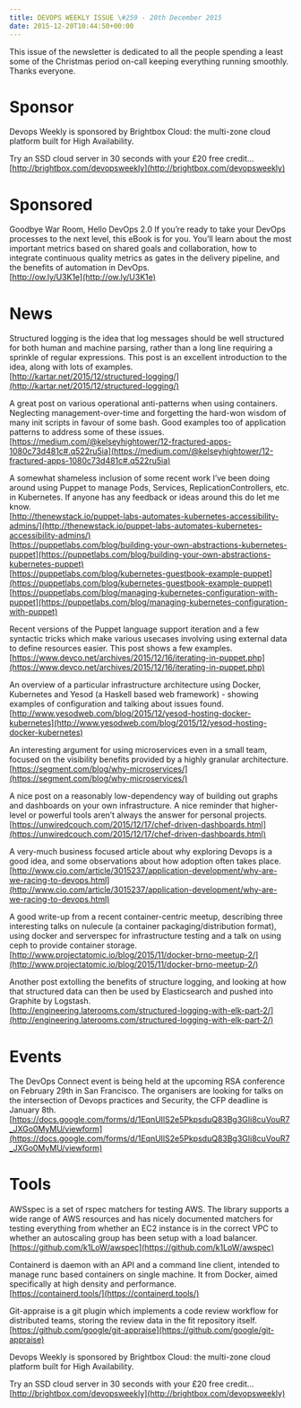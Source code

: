 ```yaml
---
title: DEVOPS WEEKLY ISSUE \#259 - 20th December 2015 
date: 2015-12-20T10:44:50+00:00
---
```


This issue of the newsletter is dedicated to all the people spending a least some of the Christmas period on-call keeping everything running smoothly. Thanks everyone.


Sponsor
======

Devops Weekly is sponsored by Brightbox Cloud: the multi-zone cloud platform built for High Availability.

Try an SSD cloud server in 30 seconds with your £20 free credit…
<br>[http://brightbox.com/devopsweekly](http://brightbox.com/devopsweekly)


Sponsored
========

Goodbye War Room, Hello DevOps 2.0
If you’re ready to take your DevOps processes to the next level, this eBook is for you. You’ll learn about the most important metrics based on shared goals and collaboration, how to integrate continuous quality metrics as gates in the delivery pipeline, and the benefits of automation in DevOps.
<br>[http://ow.ly/U3K1e](http://ow.ly/U3K1e)


News
====

Structured logging is the idea that log messages should be well structured for both human and machine parsing, rather than a long line requiring a sprinkle of regular expressions. This post is an excellent introduction to the idea, along with lots of examples.
<br>[http://kartar.net/2015/12/structured-logging/](http://kartar.net/2015/12/structured-logging/)


A great post on various operational anti-patterns when using containers. Neglecting management-over-time and forgetting the hard-won wisdom of many init scripts in favour of some bash. Good examples too of application patterns to address some of these issues.
<br>[https://medium.com/@kelseyhightower/12-fractured-apps-1080c73d481c#.q522ru5ia](https://medium.com/@kelseyhightower/12-fractured-apps-1080c73d481c#.q522ru5ia)

A somewhat shameless inclusion of some recent work I’ve been doing around using Puppet to manage Pods, Services, ReplicationControllers, etc. in Kubernetes. If anyone has any feedback or ideas around this do let me know.
<br>[http://thenewstack.io/puppet-labs-automates-kubernetes-accessibility-admins/](http://thenewstack.io/puppet-labs-automates-kubernetes-accessibility-admins/)
<br>[https://puppetlabs.com/blog/building-your-own-abstractions-kubernetes-puppet](https://puppetlabs.com/blog/building-your-own-abstractions-kubernetes-puppet)
<br>[https://puppetlabs.com/blog/kubernetes-guestbook-example-puppet](https://puppetlabs.com/blog/kubernetes-guestbook-example-puppet)
<br>[https://puppetlabs.com/blog/managing-kubernetes-configuration-with-puppet](https://puppetlabs.com/blog/managing-kubernetes-configuration-with-puppet)


Recent versions of the Puppet language support iteration and a few syntactic tricks which make various usecases involving using external data to define resources easier. This post shows a few examples.
<br>[https://www.devco.net/archives/2015/12/16/iterating-in-puppet.php](https://www.devco.net/archives/2015/12/16/iterating-in-puppet.php)


An overview of a particular infrastructure architecture using Docker, Kubernetes and Yesod (a Haskell based web framework) - showing examples of configuration and talking about issues found.
<br>[http://www.yesodweb.com/blog/2015/12/yesod-hosting-docker-kubernetes](http://www.yesodweb.com/blog/2015/12/yesod-hosting-docker-kubernetes)


An interesting argument for using microservices even in a small team, focused on the visibility benefits provided by a highly granular architecture.
<br>[https://segment.com/blog/why-microservices/](https://segment.com/blog/why-microservices/)


A nice post on a reasonably low-dependency way of building out graphs and dashboards on your own infrastructure. A nice reminder that higher-level or powerful tools aren’t always the answer for personal projects.
<br>[https://unwiredcouch.com/2015/12/17/chef-driven-dashboards.html](https://unwiredcouch.com/2015/12/17/chef-driven-dashboards.html)


A very-much business focused article about why exploring Devops is a good idea, and some observations about how adoption often takes place.
<br>[http://www.cio.com/article/3015237/application-development/why-are-we-racing-to-devops.html](http://www.cio.com/article/3015237/application-development/why-are-we-racing-to-devops.html)


A good write-up from a recent container-centric meetup, describing three interesting talks on nulecule (a container packaging/distribution format), using docker and serverspec for infrastructure testing and a talk on using ceph to provide container storage.
<br>[http://www.projectatomic.io/blog/2015/11/docker-brno-meetup-2/](http://www.projectatomic.io/blog/2015/11/docker-brno-meetup-2/)


Another post extolling the benefits of structure logging, and looking at how that structured data can then be used by Elasticsearch and pushed into Graphite by Logstash.
<br>[http://engineering.laterooms.com/structured-logging-with-elk-part-2/](http://engineering.laterooms.com/structured-logging-with-elk-part-2/)


Events
=====

The DevOps Connect event is being held at the upcoming RSA conference on February 29th in San Francisco. The organisers are looking for talks on the intersection of Devops practices and Security, the CFP deadline is January 8th.
<br>[https://docs.google.com/forms/d/1EqnUIlS2e5PkpsduQ83Bg3GIi8cuVouR7_JXGo0MyMU/viewform](https://docs.google.com/forms/d/1EqnUIlS2e5PkpsduQ83Bg3GIi8cuVouR7_JXGo0MyMU/viewform)


Tools
=====

AWSspec is a set of rspec matchers for testing AWS. The library supports a wide range of AWS resources and has nicely documented matchers for testing everything from whether an EC2 instance is in the correct VPC to whether an autoscaling group has been setup with a load balancer.
<br>[https://github.com/k1LoW/awspec](https://github.com/k1LoW/awspec)


Containerd is daemon with an API and a command line client, intended to manage runc based containers on single machine. It from Docker, aimed specifically at high density and performance.
<br>[https://containerd.tools/](https://containerd.tools/)


Git-appraise is a git plugin which implements a code review workflow for distributed teams, storing the review data in the fit repository itself.
<br>[https://github.com/google/git-appraise](https://github.com/google/git-appraise)


Devops Weekly is sponsored by Brightbox Cloud: the multi-zone cloud platform built for High Availability.

Try an SSD cloud server in 30 seconds with your £20 free credit…
<br>[http://brightbox.com/devopsweekly](http://brightbox.com/devopsweekly)



